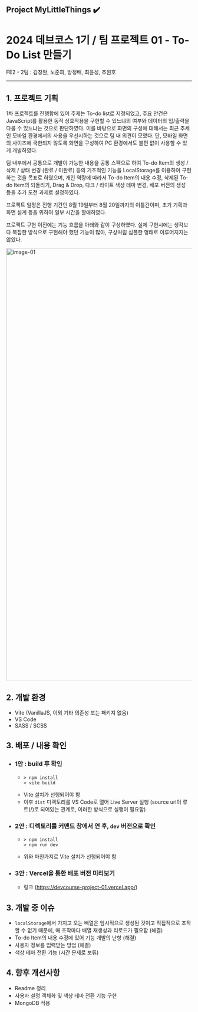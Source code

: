 ## Project MyLittleThings ✔️
# 2024 데브코스 1기 / 팀 프로젝트 01 - To-Do List 만들기
FE2 - 2팀 : 김창완, 노준희, 방정배, 최윤성, 추원호

---

## 1. 프로젝트 기획

1차 프로젝트를 진행함에 있어 주제는 To-do list로 지정되었고, 주요 안건은 JavaScript를 활용한 동적 상호작용을 구현할 수 있느냐의 여부와 데이터의 입/출력을 다룰 수 있느냐는 것으로 판단하였다. 이를 바탕으로 화면의 구성에 대해서는 최근 추세인 모바일 환경에서의 사용을 우선시하는 것으로 팀 내 의견이 모였다. 단, 모바일 화면의 사이즈에 국한되지 않도록 화면을 구성하여 PC 환경에서도 불편 없이 사용할 수 있게 개발하였다.

팀 내부에서 공통으로 개발이 가능한 내용을 공통 스펙으로 하여 To-do Item의 생성 / 삭제 / 상태 변경 (완료 / 미완료) 등의 기초적인 기능을 LocalStorage를 이용하여 구현하는 것을 목표로 하였으며, 개인 역량에 따라서 To-do Item의 내용 수정, 삭제된 To-do Item의 되돌리기, Drag & Drop, 다크 / 라이트 색상 테마 변경, 배포 버전의 생성 등을 추가 도전 과제로 설정하였다.

프로젝트 일정은 진행 기간인 8월 19일부터 8월 20일까지의 이틀간이며, 초기 기획과 화면 설계 등을 위하여 일부 시간을 할애하였다.

프로젝트 구현 이전에는 기능 흐름을 아래와 같이 구상하였다. 실제 구현시에는 생각보다 복잡한 방식으로 구현해야 했던 기능이 많아, 구상처럼 심플한 형태로 이루어지지는 않았다.

<img width="1172" alt="image-01" src="https://github.com/user-attachments/assets/bebf0ec1-f39b-4928-8492-3238df7348ea">

## 2. 개발 환경
   - Vite (VanillaJS, 이외 기타 의존성 또는 패키지 없음)
   - VS Code
   - SASS / SCSS

## 3. 배포 / 내용 확인
   - ### 1안 : build 후 확인
      - ```
        > npm install
        > vite build
        ```
      - Vite 설치가 선행되어야 함
      - 이후 `dist` 디렉토리를 VS Code로 열어 Live Server 실행 (source url이 루트(/)로 되어있는 관계로, 이러한 방식으로 실행이 필요함)

   - ### 2안 : 디렉토리를 커맨드 창에서 연 후, `dev` 버전으로 확인
      - ```
        > npm install
        > npm run dev
        ```
      - 위와 마찬가지로 Vite 설치가 선행되어야 함

   - ### 3안 : Vercel을 통한 배포 버전 미리보기
      - 링크 (https://devcourse-project-01.vercel.app/)

## 3. 개발 중 이슈
   - `localStorage`에서 가지고 오는 배열은 임시적으로 생성된 것이고 직접적으로 조작할 수 없기 때문에, 매 조작마다 배열 재생성과 리로드가 필요함 (해결)
   - To-do Item의 내용 수정에 있어 기능 개발의 난항 (해결)
   - 사용자 정보를 입력받는 방법 (해결)
   - 색상 테마 전환 기능 (시간 문제로 보류)

## 4. 향후 개선사항
   - Readme 정리
   - 사용자 설정 객체화 및 색상 테마 전환 기능 구현
   - MongoDB 적용
